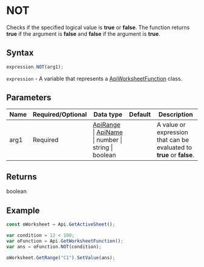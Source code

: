 # NOT

Checks if the specified logical value is **true** or **false**. The function returns **true** if the argument is **false** and **false** if the argument is **true**.

## Syntax

```javascript
expression.NOT(arg1);
```

`expression` - A variable that represents a [ApiWorksheetFunction](../ApiWorksheetFunction.md) class.

## Parameters

| **Name** | **Required/Optional** | **Data type** | **Default** | **Description** |
| ------------- | ------------- | ------------- | ------------- | ------------- |
| arg1 | Required | [ApiRange](../../ApiRange/ApiRange.md) \| [ApiName](../../ApiName/ApiName.md) \| number \| string \| boolean |  | A value or expression that can be evaluated to **true** or **false**. |

## Returns

boolean

## Example



```javascript
const oWorksheet = Api.GetActiveSheet();

var condition = 12 < 100;
var oFunction = Api.GetWorksheetFunction();
var ans = oFunction.NOT(condition);

oWorksheet.GetRange("C1").SetValue(ans);

```
